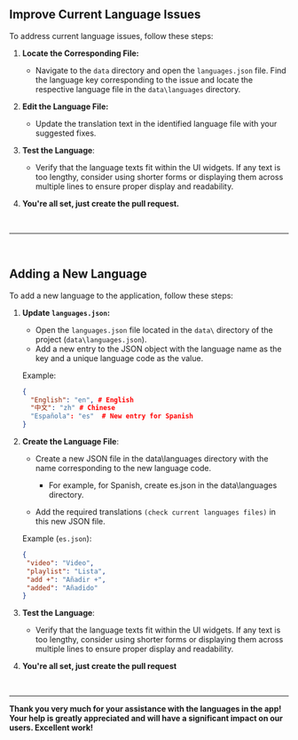 <div id="improve-current-language-issues">

## Improve Current Language Issues

To address current language issues, follow these steps:

1. **Locate the Corresponding File:**
   - Navigate to the `data` directory and open the `languages.json` file. Find the language key corresponding to the issue and locate the respective language file in the `data\languages` directory.

2. **Edit the Language File:**
   - Update the translation text in the identified language file with your suggested fixes.

3. **Test the Language**:
    - Verify that the language texts fit within the UI widgets. If any text is too lengthy, consider using shorter forms or displaying them across multiple lines to ensure proper display and readability.
     
4. **You're all set, just create the pull request.**

<br>

</div>

---

<br>

<div id="adding-a-new-language">

## Adding a New Language

To add a new language to the application, follow these steps:

1. **Update `languages.json`:**
   - Open the `languages.json` file located in the `data\` directory of the project (`data\languages.json`).
   - Add a new entry to the JSON object with the language name as the key and a unique language code as the value.

   Example:
   ```json
   {
     "English": "en", # English
     "中文": "zh" # Chinese
     "Española": "es"  # New entry for Spanish
   }

2.  **Create the Language File**:
    - Create a new JSON file in the data\languages directory with the name corresponding to the new language code.
   
        - For example, for Spanish, create es.json in the data\languages directory.
         
    - Add the required translations ``(check current languages files)`` in this new JSON file.
    
    Example (`es.json`):

    ```json
    {
     "video": "Video",
     "playlist": "Lista",
     "add +": "Añadir +",
     "added": "Añadido"
    }

3. **Test the Language**:
    - Verify that the language texts fit within the UI widgets. If any text is too lengthy, consider using shorter forms or displaying them across multiple lines to ensure proper display and readability.

4. **You're all set, just create the pull request**

<br>

</div>

---

**Thank you very much for your assistance with the languages in the app! Your help is greatly appreciated and will have a significant impact on our users. Excellent work!**
